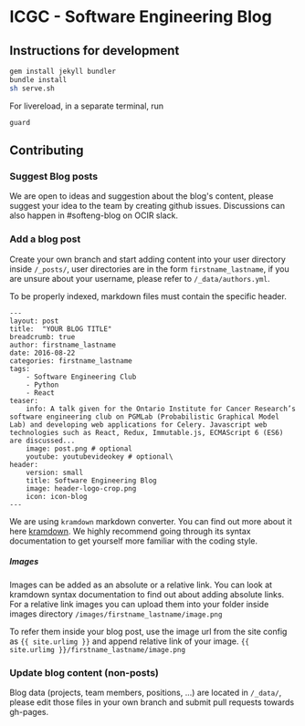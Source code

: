 # ICGC - Software Engineering Blog

## Instructions for development


```bash
gem install jekyll bundler
bundle install
sh serve.sh
```

For livereload, in a separate terminal, run

```
guard
```

## Contributing

### Suggest Blog posts

We are open to ideas and suggestion about the blog's content, please suggest your idea to the team by creating github issues. Discussions can also happen in #softeng-blog on OCIR slack.

### Add a blog post

Create your own branch and start adding content into your user directory inside `/_posts/`, user directories are in the form `firstname_lastname`, if you are unsure about your username, please refer to `/_data/authors.yml`.

To be properly indexed, markdown files must contain the specific header.

```
---
layout: post
title:  "YOUR BLOG TITLE"
breadcrumb: true
author: firstname_lastname
date: 2016-08-22
categories: firstname_lastname
tags:
    - Software Engineering Club
    - Python
    - React
teaser:
    info: A talk given for the Ontario Institute for Cancer Research’s software engineering club on PGMLab (Probabilistic Graphical Model Lab) and developing web applications for Celery. Javascript web technologies such as React, Redux, Immutable.js, ECMAScript 6 (ES6) are discussed...
    image: post.png # optional
    youtube: youtubevideokey # optional\
header: 
    version: small
    title: Software Engineering Blog
    image: header-logo-crop.png
    icon: icon-blog
---
```

We are using `kramdown` markdown converter. You can find out more about it here [kramdown](http://kramdown.gettalong.org). We highly recommend going through its syntax documentation 
to get yourself more familiar with the coding style. 

##### Images

Images can be added as an absolute or a relative link. You can look at kramdown syntax documentation to find out about adding absolute links. For a relative link images you can upload them into your folder inside images directory `/images/firstname_lastname/image.png`

To refer them inside your blog post, use the image url from the site config as `{{ site.urlimg }}` and append relative link of your image. `{{ site.urlimg }}/firstname_lastname/image.png`

### Update blog content (non-posts)

Blog data (projects, team members, positions, ...) are located in `/_data/`, please edit those files in your own branch and submit pull requests towards gh-pages.
